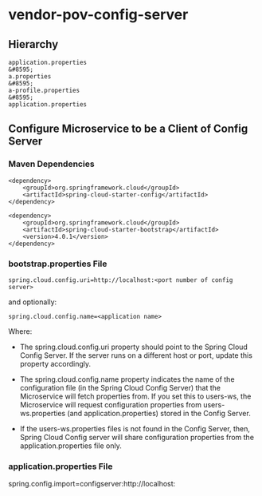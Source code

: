 # vendor-pov-config-server

## Hierarchy
```
application.properties
&#8595;
a.properties
&#8595;
a-profile.properties
&#8595;
application.properties
```

## Configure Microservice to be a Client of Config Server
### Maven Dependencies
```
<dependency>
    <groupId>org.springframework.cloud</groupId>
    <artifactId>spring-cloud-starter-config</artifactId>
</dependency>
 
<dependency>
    <groupId>org.springframework.cloud</groupId>
    <artifactId>spring-cloud-starter-bootstrap</artifactId>
    <version>4.0.1</version>
</dependency>
```

### bootstrap.properties File
```
spring.cloud.config.uri=http://localhost:<port number of config server>
```
and optionally:
```
spring.cloud.config.name=<application name>
```

Where:

- The spring.cloud.config.uri property should point to the Spring Cloud Config Server. If the server runs on a different host or port, update this property accordingly.

- The spring.cloud.config.name property indicates the name of the configuration file (in the Spring Cloud Config Server) that the Microservice will fetch properties from. If you set this to users-ws, the Microservice will request configuration properties from users-ws.properties (and application.properties) stored in the Config Server.

- If the users-ws.properties files is not found in the Config Server, then, Spring Cloud Config server will share configuration properties from the application.properties file only.

### application.properties File
spring.config.import=configserver:http://localhost:<port number of config server>